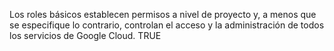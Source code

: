 Los roles básicos establecen permisos a nivel de proyecto y, a menos que se especifique lo contrario, controlan el acceso y la administración de todos los servicios de Google Cloud. TRUE


